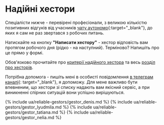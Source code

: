 # Надійні хестори

Спеціалісти нижче - перевірені професіонали, з великою кількістю позитивних відгуків від учасників
[чату аутономо](https://bit.ly/it-autonomos-es){:target="_blank"}, до яких я сам не раз звертався з робочих питань.

Натискайте на кнопку **"Написати хестору"** - хестор відповість вам протягом робочого дня (рідко - на наступний). Терміново?
Напишіть про це прямо у формі.

Обов'язково прочитайте про [критерії надійного хестора](#критерії-надійного-хестора) та
весь [розділ про хесторів](#хестор-1).

Потрібна допомога - пишіть мені в особисті повідомлення [в телеграм каналі](https://bit.ly/autonomo-and-sl-channel){:
target="_blank"}, я допоможу. Для мене важливо бути впевненим, що хестори зі списку надають вам якісний
сервіс, а при виникненні спірних ситуацій вони успішно вирішуються.

{% include ua/reliable-gestors/gestor_denis.md %}
{% include ua/reliable-gestors/gestor_lyudmila.md %}
{% include ua/reliable-gestors/gestor_tatiana.md %}
{% include ua/reliable-gestors/gestor_nelia.md %}

